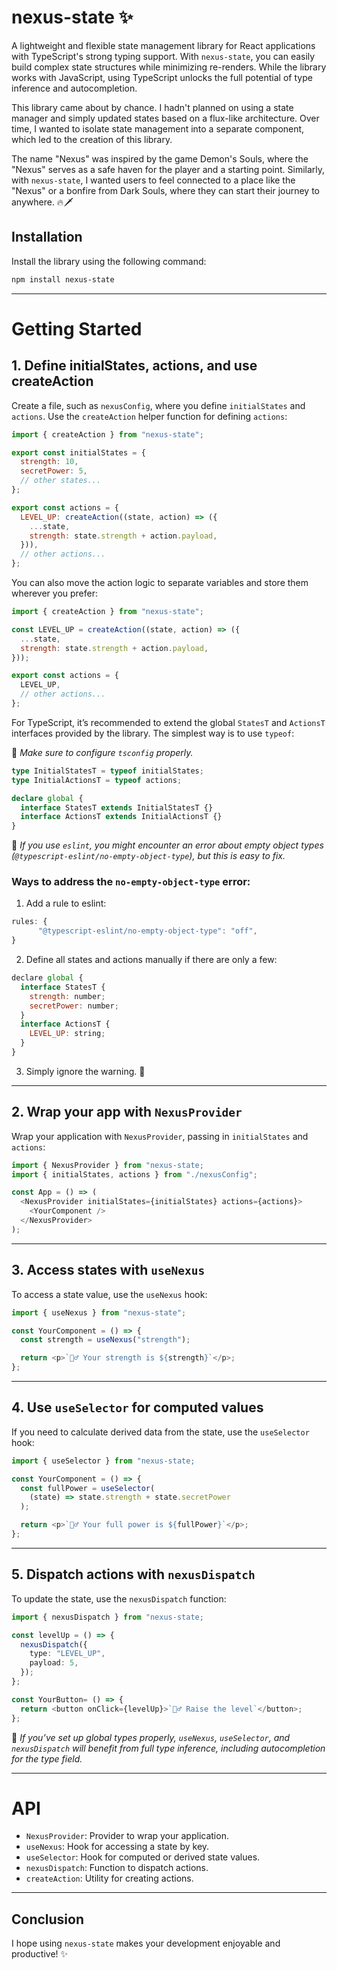 # nexus-state ✨

A lightweight and flexible state management library for React applications with TypeScript's strong typing support. With `nexus-state`, you can easily build complex state structures while minimizing re-renders. While the library works with JavaScript, using TypeScript unlocks the full potential of type inference and autocompletion.

This library came about by chance. I hadn't planned on using a state manager and simply updated states based on a flux-like architecture. Over time, I wanted to isolate state management into a separate component, which led to the creation of this library.

The name "Nexus" was inspired by the game Demon's Souls, where the "Nexus" serves as a safe haven for the player and a starting point. Similarly, with `nexus-state`, I wanted users to feel connected to a place like the "Nexus" or a bonfire from Dark Souls, where they can start their journey to anywhere.
🔥🗡️

## Installation

Install the library using the following command:

```bash
npm install nexus-state
```

---

# Getting Started

## 1. Define initialStates, actions, and use createAction

Create a file, such as `nexusConfig`, where you define `initialStates` and `actions`. Use the `createAction` helper function for defining `actions`:

```javascript
import { createAction } from "nexus-state";

export const initialStates = {
  strength: 10,
  secretPower: 5,
  // other states...
};

export const actions = {
  LEVEL_UP: createAction((state, action) => ({
    ...state,
    strength: state.strength + action.payload,
  })),
  // other actions...
};
```

You can also move the action logic to separate variables and store them wherever you prefer:

```javascript
import { createAction } from "nexus-state";

const LEVEL_UP = createAction((state, action) => ({
  ...state,
  strength: state.strength + action.payload,
}));

export const actions = {
  LEVEL_UP,
  // other actions...
};
```

For TypeScript, it’s recommended to extend the global `StatesT` and `ActionsT` interfaces provided by the library. The simplest way is to use `typeof`:

🔮 _Make sure to configure `tsconfig` properly._

```typescript
type InitialStatesT = typeof initialStates;
type InitialActionsT = typeof actions;

declare global {
  interface StatesT extends InitialStatesT {}
  interface ActionsT extends InitialActionsT {}
}
```

🔮 _If you use `eslint`, you might encounter an error about empty object types (`@typescript-eslint/no-empty-object-type`), but this is easy to fix._

### Ways to address the `no-empty-object-type` error:

1. Add a rule to eslint:

```typescript
rules: {
      "@typescript-eslint/no-empty-object-type": "off",
}
```

2. Define all states and actions manually if there are only a few:

```javascript
declare global {
  interface StatesT {
    strength: number;
    secretPower: number;
  }
  interface ActionsT {
    LEVEL_UP: string;
  }
}
```

3. Simply ignore the warning. 🙌

---

## 2. Wrap your app with `NexusProvider`

Wrap your application with `NexusProvider`, passing in `initialStates` and `actions`:

```javascript
import { NexusProvider } from "nexus-state;
import { initialStates, actions } from "./nexusConfig";

const App = () => (
  <NexusProvider initialStates={initialStates} actions={actions}>
    <YourComponent />
  </NexusProvider>
);
```

---

## 3. Access states with `useNexus`

To access a state value, use the `useNexus` hook:

```javascript
import { useNexus } from "nexus-state";

const YourComponent = () => {
  const strength = useNexus("strength");

  return <p>`🧙‍♂️ Your strength is ${strength}`</p>;
};
```

---

## 4. Use `useSelector` for computed values

If you need to calculate derived data from the state, use the `useSelector` hook:

```typescript
import { useSelector } from "nexus-state;

const YourComponent = () => {
  const fullPower = useSelector(
    (state) => state.strength + state.secretPower
  );

  return <p>`🧙‍♂️ Your full power is ${fullPower}`</p>;
};
```

---

## 5. Dispatch actions with `nexusDispatch`

To update the state, use the `nexusDispatch` function:

```typescript
import { nexusDispatch } from "nexus-state;

const levelUp = () => {
  nexusDispatch({
    type: "LEVEL_UP",
    payload: 5,
  });
};

const YourButton= () => {
  return <button onClick={levelUp}>`🧙‍♂️ Raise the level`</button>;
};
```

🔮 _If you’ve set up global types properly, `useNexus`, `useSelector`, and `nexusDispatch` will benefit from full type inference, including autocompletion for the type field._

---

# API

- `NexusProvider`: Provider to wrap your application.
- `useNexus`: Hook for accessing a state by key.
- `useSelector`: Hook for computed or derived state values.
- `nexusDispatch`: Function to dispatch actions.
- `createAction`: Utility for creating actions.

---

## Conclusion

I hope using `nexus-state` makes your development enjoyable and productive! ✨
